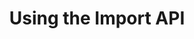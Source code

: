 ---
title: Using the Import API
product-type: "import-api"
content-type: "overview"
order: 3

sections:
  - content: |
      {% include misc/data-files.html %}

      - [Import API reference]({{ link.import-api.api | prepend: site.baseurl }})
      -  [Tutorials and guides]({{ link.import-api.guides.category | prepend: site.baseurl }})
---